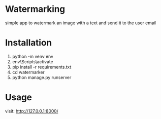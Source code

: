 # Watermarking
simple app to watermark an image with a text and send it to the user email

# Installation
1. python -m venv env
2. env\Scripts\activate
3. pip install -r requirements.txt
4. cd watermarker
5. python manage.py runserver

# Usage
visit: http://127.0.0.1:8000/
